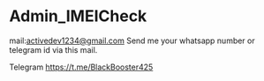 # Admin_IMEICheck
mail:activedev1234@gmail.com
Send me your whatsapp number or telegram id via this mail.

Telegram
https://t.me/BlackBooster425

